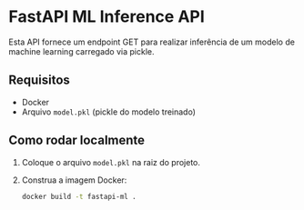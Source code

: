 # FastAPI ML Inference API

Esta API fornece um endpoint GET para realizar inferência de um modelo de machine learning carregado via pickle.

## Requisitos

- Docker
- Arquivo `model.pkl` (pickle do modelo treinado)

## Como rodar localmente

1. Coloque o arquivo `model.pkl` na raiz do projeto.

2. Construa a imagem Docker:
   ```bash
   docker build -t fastapi-ml .